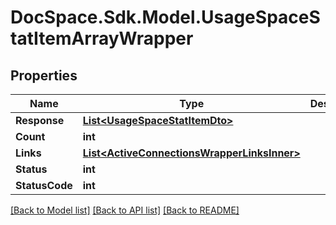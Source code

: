 # DocSpace.Sdk.Model.UsageSpaceStatItemArrayWrapper

## Properties

Name | Type | Description | Notes
------------ | ------------- | ------------- | -------------
**Response** | [**List&lt;UsageSpaceStatItemDto&gt;**](UsageSpaceStatItemDto.md) |  | [optional] 
**Count** | **int** |  | [optional] 
**Links** | [**List&lt;ActiveConnectionsWrapperLinksInner&gt;**](ActiveConnectionsWrapperLinksInner.md) |  | [optional] 
**Status** | **int** |  | [optional] 
**StatusCode** | **int** |  | [optional] 

[[Back to Model list]](../README.md#documentation-for-models) [[Back to API list]](../README.md#documentation-for-api-endpoints) [[Back to README]](../README.md)

